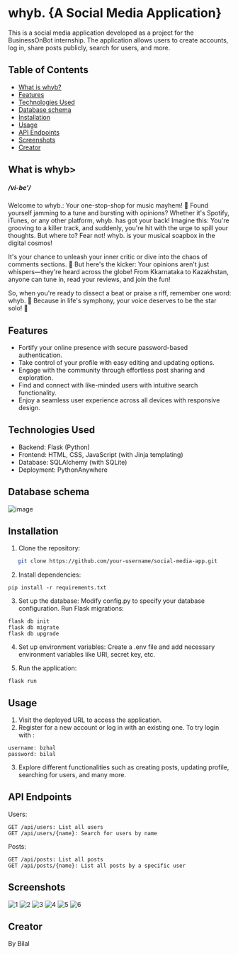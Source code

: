 # whyb. {A Social Media Application}

This is a social media application developed as a project for the BusinessOnBot internship. The application allows users to create accounts, log in, share posts publicly, search for users, and more.

## Table of Contents

- [What is whyb?](#what-is-whyb?)
- [Features](#features)
- [Technologies Used](#technologies-used)
- [Database schema](#database-schema)
- [Installation](#installation)
- [Usage](#usage)
- [API Endpoints](#api-endpoints)
- [Screenshots](#screenshots)
- [Creator](#creator)

## What is whyb>

##### /vi-be'/

Welcome to whyb.: Your one-stop-shop for music mayhem! 🎵 Found yourself jamming to a tune and bursting with opinions? Whether it's Spotify, iTunes, or any other platform, whyb. has got your back! Imagine this: You're grooving to a killer track, and suddenly, you're hit with the urge to spill your thoughts. But where to? Fear not! whyb. is your musical soapbox in the digital cosmos!

It's your chance to unleash your inner critic or dive into the chaos of comments sections. 🎤 But here's the kicker: Your opinions aren't just whispers—they're heard across the globe! From Kkarnataka to Kazakhstan, anyone can tune in, read your reviews, and join the fun!

So, when you're ready to dissect a beat or praise a riff, remember one word: whyb. 🎸 Because in life's symphony, your voice deserves to be the star solo! 🌟

## Features

- Fortify your online presence with secure password-based authentication.
- Take control of your profile with easy editing and updating options.
- Engage with the community through effortless post sharing and exploration.
- Find and connect with like-minded users with intuitive search functionality.
- Enjoy a seamless user experience across all devices with responsive design.

## Technologies Used

- Backend: Flask (Python)
- Frontend: HTML, CSS, JavaScript (with Jinja templating)
- Database: SQLAlchemy (with SQLite)
- Deployment: PythonAnywhere

## Database schema

![image](https://github.com/mhmd-bilal/whyb-social-media-application/assets/131635254/c9e81614-24b6-44b8-90a3-6ccfec82f94f)

## Installation

1. Clone the repository:

```bash
   git clone https://github.com/your-username/social-media-app.git
```

2. Install dependencies:

```
pip install -r requirements.txt
```

3. Set up the database:
   Modify config.py to specify your database configuration.
   Run Flask migrations:

```
flask db init
flask db migrate
flask db upgrade
```

4. Set up environment variables:
   Create a .env file and add necessary environment variables like URI, secret key, etc.

5. Run the application:

```
flask run
```

## Usage

1. Visit the deployed URL to access the application.
2. Register for a new account or log in with an existing one. To try login with :

```
username: bzhal
password: bilal
```

3. Explore different functionalities such as creating posts, updating profile, searching for users, and many more.

##  API Endpoints
Users:
```
GET /api/users: List all users
GET /api/users/{name}: Search for users by name

```
Posts:
```
GET /api/posts: List all posts
GET /api/posts/{name}: List all posts by a specific user

```

## Screenshots
![1](https://github.com/mhmd-bilal/whyb-social-media-application/assets/131635254/6e84bc69-ba0d-4a2f-a4ca-416addd57401)
![2](https://github.com/mhmd-bilal/whyb-social-media-application/assets/131635254/d5ce2aea-073b-4b55-8bf5-ffbdfea0a9e9)
![3](https://github.com/mhmd-bilal/whyb-social-media-application/assets/131635254/f7e3c565-03c3-440b-b380-2ce13884de48)
![4](https://github.com/mhmd-bilal/whyb-social-media-application/assets/131635254/75f0e99c-61f6-4cf1-8c46-61fcdbf17e43)
![5](https://github.com/mhmd-bilal/whyb-social-media-application/assets/131635254/a3141e8c-046a-4a8e-9ab8-8d88b4426b6b)
![6](https://github.com/mhmd-bilal/whyb-social-media-application/assets/131635254/c8815dd7-8d31-40d3-a606-3b4d0df33142)

## Creator
By Bilal
